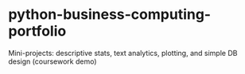 # python-business-computing-portfolio
Mini-projects: descriptive stats, text analytics, plotting, and simple DB design (coursework demo)

